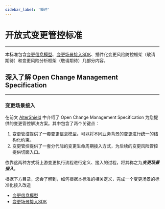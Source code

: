 ```yaml
---
sidebar_label: '概述'
---
```

# 开放式变更管控标准

---

本标准包含[变更信息模型](./02-change-model.md)、[变更场景接入SDK](./03-change-access-sdk.md)、插件化变更风险防控框架（敬请期待）和变更风险分析框架（敬请期待）几部分内容。

## 深入了解 Open Change Management Specification

---

### 变更场景接入

在前文 [AlterShield](/) 中介绍了 Open Change Management Specification 为您提供的变更管控解决方案。其中包含了两个关键点：
1. 变更管控提供了一套变更信息模型，可以将不同业务背景的变更进行统一的结构化约束。
2. 变更管控提供了一套分代际的变更生命周期接入方式，为后续的变更风险管控提供切面入口。

依靠这两种方式将上游变更执行流程进行定义、接入的过程，将其称之为***变更场景接入***。

根据下方目录，您会了解到，如何根据本标准的相关定义，完成一个变更场景的标准化接入改造
- [变更信息模型](./02-change-model.md)
- [变更场景接入SDK](./03-change-access-sdk.md)
